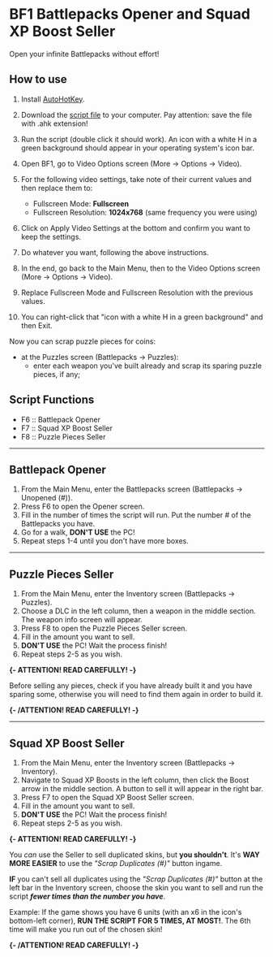 # BF1 Battlepacks Opener and Squad XP Boost Seller

Open your infinite Battlepacks without effort!


## How to use

1. Install [AutoHotKey](https://www.autohotkey.com/).
2. Download the [script file](https://gitlab.com/paulochf/bf1_auto_open_battlepacks/-/raw/master/opener.ahk) to your computer. Pay attention: save the file with .ahk extension!
3. Run the script (double click it should work). An icon with a white H in a green background should appear in your operating system's icon bar.
4. Open BF1, go to Video Options screen (More -> Options -> Video).
5. For the following video settings, take note of their current values and then replace them to:
    - Fullscreen Mode: **Fullscreen**
    - Fullscreen Resolution: **1024x768** (same frequency you were using)
6. Click on Apply Video Settings at the bottom and confirm you want to keep the settings.

7. Do whatever you want, following the above instructions.

8. In the end, go back to the Main Menu, then to the Video Options screen (More -> Options -> Video).
9. Replace Fullscreen Mode and Fullscreen Resolution with the previous values.
10. You can right-click that "icon with a white H in a green background" and then Exit.

Now you can scrap puzzle pieces for coins:
- at the Puzzles screen (Battlepacks -> Puzzles):
    - enter each weapon you've built already and scrap its sparing puzzle pieces, if any;


## Script Functions

- F6 :: Battlepack Opener
- F7 :: Squad XP Boost Seller
- F8 :: Puzzle Pieces Seller

---

## Battlepack Opener

1. From the Main Menu, enter the Battlepacks screen (Battlepacks -> Unopened (#)).
2. Press F6 to open the Opener screen.
3. Fill in the number of times the script will run. Put the number # of the Battlepacks you have.
4. Go for a walk, **DON'T USE** the PC!
5. Repeat steps 1-4 until you don't have more boxes.

---

## Puzzle Pieces Seller

1. From the Main Menu, enter the Inventory screen (Battlepacks -> Puzzles).
2. Choose a DLC in the left column, then a weapon in the middle section. The weapon info screen will appear.
3. Press F8 to open the Puzzle Pieces Seller screen.
4. Fill in the amount you want to sell.
5. **DON'T USE** the PC! Wait the process finish!
6. Repeat steps 2-5 as you wish.

**{- ATTENTION! READ CAREFULLY! -}**

Before selling any pieces, check if you have already built it and you have sparing some, otherwise you will need to find them again in order to build it.

**{- /ATTENTION! READ CAREFULLY! -}**

---

## Squad XP Boost Seller

1. From the Main Menu, enter the Inventory screen (Battlepacks -> Inventory).
2. Navigate to Squad XP Boosts in the left column, then click the Boost arrow in the middle section. A button to sell it will appear in the right bar.
3. Press F7 to open the Squad XP Boost Seller screen.
4. Fill in the amount you want to sell.
5. **DON'T USE** the PC! Wait the process finish!
6. Repeat steps 2-5 as you wish.


**{- ATTENTION! READ CAREFULLY! -}**

You *can* use the Seller to sell duplicated skins, but **you shouldn't**. It's **WAY MORE EASIER** to use the *"Scrap Duplicates (#)"* button ingame.

**IF** you can't sell all duplicates using the *"Scrap Duplicates (#)"* button at the left bar in the Inventory screen, choose the skin you want to sell and run the script **_fewer times than the number you have_**.

Example: If the game shows you have 6 units (with an x6 in the icon's bottom-left corner), **RUN THE SCRIPT FOR 5 TIMES, AT MOST!**. The 6th time will make you run out of the chosen skin!

**{- /ATTENTION! READ CAREFULLY! -}**
